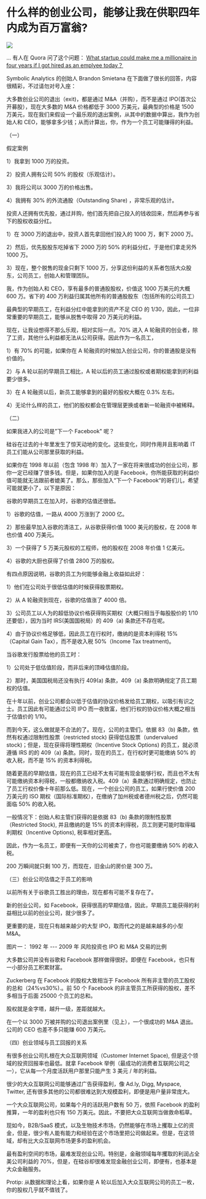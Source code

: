 什么样的创业公司，能够让我在供职四年内成为百万富翁?
===================================================

![](http://biangbiangpic.b0.upaiyun.com/blog/eb3062549b0b9e7bb5dc81943eac82c4.jpg)

... 有人在 Quora 问了这个问题： [What startup could make me a millionaire in four years if I got hired as an emplyee today？](http://www.quora.com/What-startup-could-make-me-a-millionaire-in-four-years-if-I-got-hired-as-an-employee-today)

Symbolic Analytics 的创始人 Brandon Smietana 在下面做了很长的回答，内容很精彩，不过请勿对号入座：

大多数创业公司的退出（exit)，都是通过 M&A（并购），而不是通过 IPO(首次公开募股），现在大多数的 M&A 价格都低于 3000 万美元，最典型的价格是 1500 万美元，现在我们来假设一个最乐观的退出案例，从其中的数据中算出，我作为创始人和 CEO，能够拿多少钱；从而计算出，你，作为一个员工可能赚得的利益。

（一）

假定案例

1）我拿到 1000 万的投资。

2）投资人拥有公司 50% 的股权（乐观估计）。

3）我将公司以 3000 万的价格出售。

4）我拥有 30% 的外流通股（Outstanding Share) ，非常乐观的估计。

投资人还拥有优先股，通过并购，他们首先把自己投入的钱收回来，然后再参与省下的股权收益分红。

1）在 3000 万的退出中，投资人首先拿回他们投入的 1000 万，剩下 2000 万。

2）然后，优先股股东吃掉省下 2000 万的 50% 的利益分红，于是他们拿走另外 1000 万。

3）现在，整个脱售的现金只剩下 1000 万，分享这份利益的关系者包括大众股东，公司员工，创始人和管理团队。

我，作为创始人和 CEO，享有最多的普通股股权，价值这 1000 万美元的大概 600 万。省下的 400 万利益归属其他所有的普通股股东（包括所有的公司员工）

最典型的早期员工，在利益分红中能拿到的资产不足 CEO 的 1/30，因此，一位非常重要的早期员工，能够从脱售中取得 20 万美元的利益。

现在，让我设想得不那么乐观，相对实际一点。70% 进入 A 轮融资的创业者，除了工资，其他什么利益都无法从公司获得。因此作为一名员工，

1）有 70% 的可能，如果你在 A 轮融资的时候加入创业公司，你的普通股是没有价值的。

2）与 A 轮以前的早期员工相比，A 轮以后的员工通过股权或者期权能拿到的利益要少很多。

3）在 A 轮融资以后，新员工能够拿到的最好的股权大概在 0.3% 左右。

4）无论什么样的员工，他们的股权都会在管理层更换或者新一轮融资中被稀释。

（二）

如果我进入的公司是”下一个 Facebook" 呢？

硅谷在过去的十年里发生了惊天动地的变化。这些变化，同时作用并且影响着 IT 员工们能从公司那里获取的利益。

如果你在 1998 年以前（包含 1998 年）加入了一家在将来很成功的创业公司，那你一定已经赚了很多钱。但是，如果你加入的是 Facebook，你所能获取的利益价值可能就无法跟前者媲美了。那么，那些加入“下一个 Facebook“的哥们儿，希望可能就更小了，以下是原因：

谷歌的早期员工在加入时，谷歌的估值还很低。

1）谷歌的估值，一路从 4000 万涨到了 2000 亿。

2）那些最早加入谷歌的清洁工，从谷歌获得价值 1000 美元的股权，在 2008 年也价值 400 万美元。

3）一个获得了 5 万美元股权的工程师，他的股权在 2008 年价值 1 亿美元。

4）谷歌的大厨也获得了价值 2800 万的股权。

有四点原因说明，谷歌的员工为何能够金融上收益如此好：

1）他们在公司处于很低估值的时候获得股票期权。

2）从 A 轮融资到现在，谷歌的估值涨了 4000 倍。

3）公司员工以人为的超低协议价格获得购买期权（大概只相当于每股股价的 1/10 还要低），因为当时 IRS(美国国税局）的 409（a) 条款还不存在呢。

4）由于协议价格足够低，因此员工在行权时，缴纳的是资本利得税 15%（Capital Gain Tax），而不是收入税 50%（Income Tax treatment)。

当谷歌发行股票给他的员工时：

1）公司处于低估值阶段，而非后来的顶峰估值阶段。

2）那时，美国国税局还没有执行 409(a) 条款，409（a) 条款明确规定了员工期权的估值。

在十年以前，创业公司都会以低于估值的协议价格发给员工期权，以吸引有识之士。员工因此有可能通过公司 IPO 而一夜致富，他们行权的协议价格大概之相当于估值价的 1/10。

而到今天，这么做就是不合法的了。现在，公司的主管们，依据 83（b) 条款，依然有权通过限制性股票（restricted stock) 获得低估股票（undervalued stock)；但是，现在获得将理性期权（Incentive Stock Options) 的员工，就必须遵循 IRS 的的 409（a) 条款。同时，现在的员工，在行权时更可能缴纳 50% 的收入税，而不是 15% 的资本利得税。

随着更高的早期估值，现在的员工已经不太有可能有现金能够行权，而且也不太有可能缴纳资本利得税，一般都缴纳收入税。409（a）条款通过明确规定，也防止了员工行权价像十年前那么低。现在，一个创业公司的员工，如果行使价值 200 万美元的 ISO 期权（国际标准期权），在缴纳了加州税或者德州税之后，仍然可能面临 50% 的收入税。

一般情况下：创始人和主管们获得的是依据 83（b) 条款的限制性股票（Restricted Stock), 并且缴纳的是 15% 的资本利得税，员工则更可能时取得福利期权（Incentive Options), 税率相对更高。

因此，作为一名员工，即便有一天你的公司被卖了，你也可能要缴纳 50% 的收入税。

200 万瞬间就只剩 100 万，而现在，旧金山的房价是 300 万。

（三）创业公司估值之于员工的影响

以前所有关于谷歌员工胜出的理由，现在都有可能不复存在了。

新的创业公司，如 Facebook，获得很高的早期估值，因此，早期员工能获得的利益相比以前的创业公司，就少很多了。

更重要的是，现在只有越来越少的大型 IPO，取而代之的是越来越多的小型 M&A。

图片一： 1992 年 --- 2009 年 风险投资也 IPO 和 M&A 交易的比例

大多数公司并没有谷歌和 Facebook 那样做得很好。即便在 Facebook，也只有一小部分员工积累财富。

Zuckerberg 在 Facebook 的股权大致相当于 Facebook 所有非主管的员工股权的总和（24%vs30%).。前 50 个 Facebook 的非主管员工所获得的股权，差不多相当于后面 25000 个员工的总和。

股权就是金字塔，越升一级，差距就越大。

在一个以 3000 万被并购的公司退出案例里（见上），一个很成功的 M&A 退出。公司的 CEO 也差不多只能赚 600 万美元。

（四）创业领域与员工回报的关系

有很多创业公司扎根在大众互联网领域（Customer Internet Space), 但是这个领域的投资回报率也最低。就拿 Facebook 举例（最成功的消费者互联网公司之一），它从每一个月度活跃用户那里只能产生 3 美元 / 年的利益。

很少的大众互联网公司能够通过广告获得盈利，像 Ad.ly, Digg, Myspace, Twitter, 还有很多其他的公司都很难达到大规模盈利，即便是用户量非常庞大。

一个大众互联网公司，如果每个月的活跃用户数有 50 万，依照 Facebook 的盈利推算，一年的盈利也只有 150 万美元。因此，不要把大众互联网当做救命稻草。

现如今，B2B/SaaS 模式，以及生物技术市场，仍然能够在市场上攫取上亿的资金，但是，很少有人能有能力和经验在这个市场里把公司做起来。但是，在这领域，却有比大众互联网市场更多的盈利机会。

最有盈利空间的市场，最难发现创业公司。特别是，金融领域每年攫取的利润占全美公司利益的 70%，但是，在硅谷却很难发现金融创业公司，即便有，也基本是大众金融服务。

Protip: 从数据和理论上看，如果你是 A 轮以后加入大众互联网公司的员工一枚，你的股权几乎就不值钱了。
